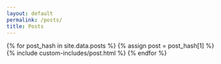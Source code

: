 ```yaml
---
layout: default
permalink: /posts/
title: Posts
---
```

<link rel="stylesheet" href="/assets/styles/css/styles.css" />
<link rel="stylesheet" href="https://cdn.snipcart.com/themes/v3.2.2/default/snipcart.css" />
<script async src="https://cdn.snipcart.com/themes/v3.2.2/default/snipcart.js"></script>
<script src="https://kit.fontawesome.com/3ddd0feda7.js" crossorigin="anonymous"></script>
{% for post_hash in site.data.posts %}
{% assign post = post_hash[1] %}
  {% include custom-includes/post.html %}
{% endfor %}
<div id="snipcart" data-api-key="ZjgyNjkwMDAtNGM3MS00ODA5LTgyNjEtMDA4YzVjY2E3MGJmNjM3NzM1OTQ4Mzk2Nzg5Nzkx" hidden></div>
